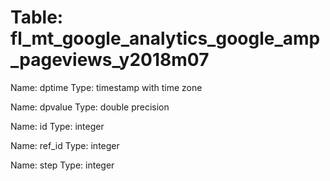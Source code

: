 Table: fl_mt_google_analytics_google_amp_pageviews_y2018m07
===========================================================

Name: dptime
Type: timestamp with time zone

Name: dpvalue
Type: double precision

Name: id
Type: integer

Name: ref_id
Type: integer

Name: step
Type: integer

